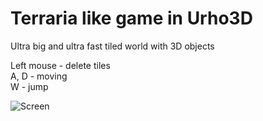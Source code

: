 # Terraria like game in Urho3D

Ultra big and ultra fast tiled world with 3D objects

Left mouse - delete tiles<br>
A, D - moving<br>
W - jump<br>

![Screen](https://raw.githubusercontent.com/1vanK/Urho3DTerraria/master/Screen.png)

